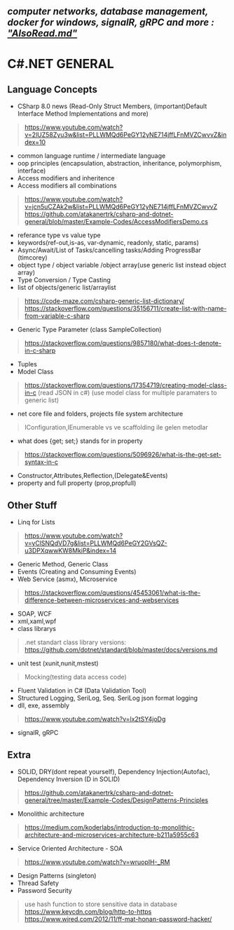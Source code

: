 ## *computer networks, database management, docker for windows, signalR, gRPC and more : ["AlsoRead.md"](https://github.com/atakanertrk/csharp-and-dotnet-general/blob/master/AlsoRead.md)* 

#
#
#
#
#

# C#.NET GENERAL

## Language Concepts
* CSharp 8.0 news (Read-Only Struct Members, (important)Default Interface Method Implementations and more)
> https://www.youtube.com/watch?v=2lUZ58Zyu3w&list=PLLWMQd6PeGY12yNE714jffLFnMVZCwvvZ&index=10
* common language runtime / intermediate language
* oop principles (encapsulation, abstraction, inheritance, polymorphism, interface)
* Access modifiers and inheritence
* Access modifiers all combinations
> https://www.youtube.com/watch?v=jcn5uCZAk2w&list=PLLWMQd6PeGY12yNE714jffLFnMVZCwvvZ <br/>
> https://github.com/atakanertrk/csharp-and-dotnet-general/blob/master/Example-Codes/AccessModifiersDemo.cs
* referance type vs value type
* keywords(ref-out,is-as, var-dynamic, readonly, static, params)
* Async/Await/List of Tasks/cancelling tasks/Adding ProgressBar (timcorey)
* object type / object variable /object array(use generic list instead object array)
* Type Conversion / Type Casting
* list of objects/generic list/arraylist
> https://code-maze.com/csharp-generic-list-dictionary/
> https://stackoverflow.com/questions/35156711/create-list-with-name-from-variable-c-sharp
* Generic Type Parameter (class SampleCollection<T>)
> https://stackoverflow.com/questions/9857180/what-does-t-denote-in-c-sharp
* Tuples
* Model Class
> https://stackoverflow.com/questions/17354719/creating-model-class-in-c (read JSON in c#)
> (use model class for multiple paramaters to generic list)
* net core file and folders, projects file system architecture 
> IConfiguration,IEnumerable vs ve scaffolding ile gelen metodlar
* what does {get; set;} stands for in property
>https://stackoverflow.com/questions/5096926/what-is-the-get-set-syntax-in-c <br/>
* Constructor,Attributes,Reflection,(Delegate&Events)
* property and full property (prop,propfull)

## Other Stuff
* Linq for Lists
> https://www.youtube.com/watch?v=yClSNQdVD7g&list=PLLWMQd6PeGY2GVsQZ-u3DPXqwwKW8MkiP&index=14
* Generic Method, Generic Class
* Events (Creating and Consuming Events)
* Web Service (asmx), Microservice 
> https://stackoverflow.com/questions/45453061/what-is-the-difference-between-microservices-and-webservices
* SOAP, WCF
* xml,xaml,wpf
* class librarys
> .net standart class library versions: https://github.com/dotnet/standard/blob/master/docs/versions.md
* unit test (xunit,nunit,mstest)
> Mocking(testing data access code)
* Fluent Validation in C# (Data Validation Tool)
* Structured Logging, SeriLog, Seq. SeriLog json format logging
* dll, exe, assembly
> https://www.youtube.com/watch?v=lx2tSY4joDg
* signalR, gRPC

## Extra
* SOLID, DRY(dont repeat yourself), Dependency Injection(Autofac), Dependency Inversion (D in SOLID)
> https://github.com/atakanertrk/csharp-and-dotnet-general/tree/master/Example-Codes/DesignPatterns-Principles 
* Monolithic architecture
> https://medium.com/koderlabs/introduction-to-monolithic-architecture-and-microservices-architecture-b211a5955c63
* Service Oriented Architecture - SOA
> https://www.youtube.com/watch?v=wruopIH-_RM
* Design Patterns (singleton)
* Thread Safety
* Password Security
> use hash function to store sensitive data in database
> https://www.keycdn.com/blog/http-to-https
> https://www.wired.com/2012/11/ff-mat-honan-password-hacker/




